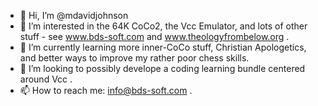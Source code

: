 - 👋 Hi, I’m @mdavidjohnson
- 👀 I’m interested in the 64K CoCo2, the Vcc Emulator, and lots of other stuff - see www.bds-soft.com and www.theologyfrombelow.org .
- 🌱 I’m currently learning more inner-CoCo stuff, Christian Apologetics, and better ways to improve my rather poor chess skills.
- 💞️ I’m looking to possibly  develope a coding learning bundle centered around Vcc . 
- 📫 How to reach me: info@bds-soft.com .

<!---
mdavidjohnson/mdavidjohnson is a ✨ special ✨ repository because its `README.md` (this file) appears on your GitHub profile.
You can click the Preview link to take a look at your changes.
--->

